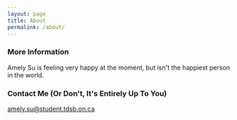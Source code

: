 ```yaml
---
layout: page
title: About
permalink: /about/
---
```



### More Information

Amely Su is feeling very happy at the moment, but isn't the happiest person in the world.

### Contact Me (Or Don't, It's Entirely Up To You)

[amely.su@student.tdsb.on.ca](mailto:amely.su@student.tdsb.on.ca)
